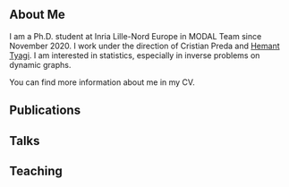 ## About Me

I am a Ph.D. student at Inria Lille-Nord Europe in MODAL Team since November 2020. I work under the direction of Cristian Preda and <a href="https://hemant-tyagi.github.io">Hemant Tyagi</a>. I am interested in statistics, especially in inverse problems on dynamic graphs.

You can find more information about me in my CV.


## Publications

## Talks

## Teaching


